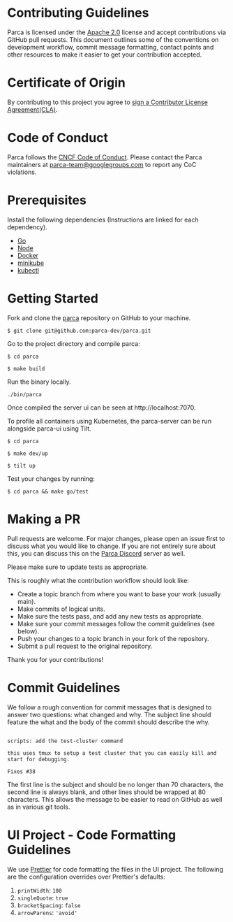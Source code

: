 # Contributing Guidelines

Parca is licensed under the [Apache 2.0](https://www.apache.org/licenses/LICENSE-2.0) license and accept contributions via GitHub pull requests. This document outlines some of the conventions on development workflow, commit message formatting, contact points and other resources to make it easier to get your contribution accepted.

# Certificate of Origin

By contributing to this project you agree to [sign a Contributor License Agreement(CLA)](https://cla-assistant.io/parca-dev/parca).

# Code of Conduct

Parca follows the [CNCF Code of Conduct](https://github.com/cncf/foundation/blob/master/code-of-conduct.md). Please contact the Parca maintainers at parca-team@googlegroups.com to report any CoC violations.
# Prerequisites

Install the following dependencies (Instructions are linked for each dependency).

- [Go](https://golang.org/doc/install)
- [Node](https://nodejs.org/en/download/)
- [Docker](https://docs.docker.com/engine/install/)
- [minikube](https://v1-18.docs.kubernetes.io/docs/tasks/tools/install-minikube/)
- [kubectl](https://v1-18.docs.kubernetes.io/docs/tasks/tools/install-kubectl/)

# Getting Started

Fork and clone the [parca](https://github.com/parca-dev/parca) repository on GitHub to your machine.

```
$ git clone git@github.com:parca-dev/parca.git

```

Go to the project directory and compile parca:

```
$ cd parca

$ make build
```

Run the binary locally.

```
./bin/parca
```
Once compiled the server ui can be seen at http://localhost:7070.


To profile all containers using Kubernetes, the parca-server can be run alongside parca-ui using Tilt.

```
$ cd parca

$ make dev/up

$ tilt up
```

Test your changes by running:
```
$ cd parca && make go/test
```


<!--
TODO:
    # add Once you are done, you can close the kvm instances by using make dev/down

    #Internals
        ## Code Structure
-->

# Making a PR

Pull requests are welcome. For major changes, please open an issue first to discuss what you would like to change. If you are not entirely sure about this, you can discuss this on the [Parca Discord](https://discord.gg/ZgUpYgpzXy) server as well.

Please make sure to update tests as appropriate.

This is roughly what the contribution workflow should look like:

- Create a topic branch from where you want to base your work (usually main).
- Make commits of logical units.
- Make sure the tests pass, and add any new tests as appropriate.
- Make sure your commit messages follow the commit guidelines (see below).
- Push your changes to a topic branch in your fork of the repository.
- Submit a pull request to the original repository.

Thank you for your contributions!


# Commit Guidelines

We follow a rough convention for commit messages that is designed to answer two
questions: what changed and why. The subject line should feature the what and
the body of the commit should describe the why.

```

scripts: add the test-cluster command

this uses tmux to setup a test cluster that you can easily kill and
start for debugging.

Fixes #38

```

The first line is the subject and should be no longer than 70 characters, the second line is always blank, and other lines should be wrapped at 80 characters. This allows the message to be easier to read on GitHub as well as in various git tools.


# UI Project - Code Formatting Guidelines

We use [Prettier](https://prettier.io/docs/en/options.html) for code formatting the files in the UI project. The following are the configuration overrides over Prettier's defaults:

1. `printWidth`: `100`
2. `singleQuote`: `true`
3. `bracketSpacing`: `false`
4. `arrowParens`: `'avoid'`
